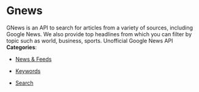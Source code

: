 # Gnews


GNews is an API to search for articles from a variety of sources, including Google News. We also provide top headlines from which you can filter by topic such as world, business, sports. Unofficial Google News API
**Categories**:

- [News & Feeds](https://github/awesome-apis/awesome-apis#news-and-feeds)

- [Keywords](https://github/awesome-apis/awesome-apis#keywords)

- [Search](https://github/awesome-apis/awesome-apis#search)



